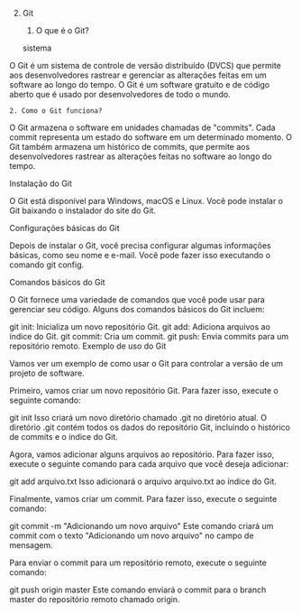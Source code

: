 
2. Git
    1. O que é o Git?

    sistema

O Git é um sistema de controle de versão distribuído (DVCS) que permite aos desenvolvedores rastrear e gerenciar as alterações feitas em um software ao longo do tempo. O Git é um software gratuito e de código aberto que é usado por desenvolvedores de todo o mundo.

    2. Como o Git funciona?

O Git armazena o software em unidades chamadas de "commits". Cada commit representa um estado do software em um determinado momento. O Git também armazena um histórico de commits, que permite aos desenvolvedores rastrear as alterações feitas no software ao longo do tempo.

Instalação do Git

O Git está disponível para Windows, macOS e Linux. Você pode instalar o Git baixando o instalador do site do Git.

Configurações básicas do Git

Depois de instalar o Git, você precisa configurar algumas informações básicas, como seu nome e e-mail. Você pode fazer isso executando o comando git config.

Comandos básicos do Git

O Git fornece uma variedade de comandos que você pode usar para gerenciar seu código. Alguns dos comandos básicos do Git incluem:

git init: Inicializa um novo repositório Git.
git add: Adiciona arquivos ao índice do Git.
git commit: Cria um commit.
git push: Envia commits para um repositório remoto.
Exemplo de uso do Git

Vamos ver um exemplo de como usar o Git para controlar a versão de um projeto de software.

Primeiro, vamos criar um novo repositório Git. Para fazer isso, execute o seguinte comando:

git init
Isso criará um novo diretório chamado .git no diretório atual. O diretório .git contém todos os dados do repositório Git, incluindo o histórico de commits e o índice do Git.

Agora, vamos adicionar alguns arquivos ao repositório. Para fazer isso, execute o seguinte comando para cada arquivo que você deseja adicionar:

git add arquivo.txt
Isso adicionará o arquivo arquivo.txt ao índice do Git.

Finalmente, vamos criar um commit. Para fazer isso, execute o seguinte comando:

git commit -m "Adicionando um novo arquivo"
Este comando criará um commit com o texto "Adicionando um novo arquivo" no campo de mensagem.

Para enviar o commit para um repositório remoto, execute o seguinte comando:

git push origin master
Este comando enviará o commit para o branch master do repositório remoto chamado origin.